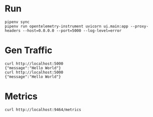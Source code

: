# Run

```
pipenv sync
pipenv run opentelemetry-instrument uvicorn ui.main:app --proxy-headers --host=0.0.0.0 --port=5000 --log-level=error
```

# Gen Traffic
```
curl http://localhost:5000                                                 
{"message":"Hello World"} 
curl http://localhost:5000
{"message":"Hello World"}
```

# Metrics

```
curl http://localhost:9464/metrics 
```